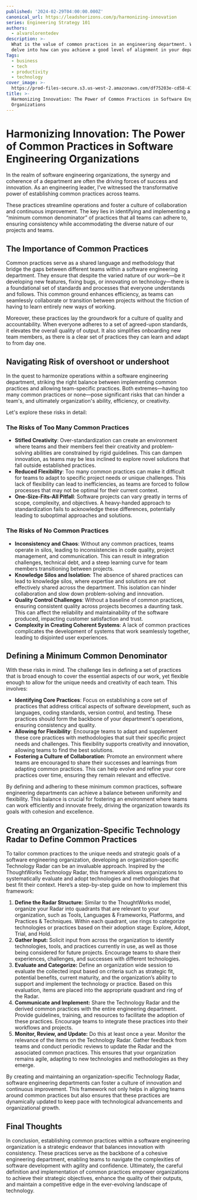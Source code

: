```yaml
---
published: '2024-02-29T04:00:00.000Z'
canonical_url: https://leadshorizons.com/p/harmonizing-innovation
series: Engineering Strategy 101
authors:
  - alvarolorentedev
description: >-
  What is the value of common practices in an engineering department. We will
  delve into how can you achieve a good level of alignment in your department.
Tags:
  - business
  - tech
  - productivity
  - technology
cover_image: >-
  https://prod-files-secure.s3.us-west-2.amazonaws.com/df75203e-cd58-41eb-8339-d5bf4288eb0e/f5dbbc41-2b58-4260-bf10-3dbe65c55d8d/ai_2.png?X-Amz-Algorithm=AWS4-HMAC-SHA256&X-Amz-Content-Sha256=UNSIGNED-PAYLOAD&X-Amz-Credential=AKIAT73L2G45HZZMZUHI%2F20240229%2Fus-west-2%2Fs3%2Faws4_request&X-Amz-Date=20240229T120423Z&X-Amz-Expires=3600&X-Amz-Signature=02284b2977f273d347b324acaa68c0c338e279a00ff7577e01cc18078eaeca7a&X-Amz-SignedHeaders=host&x-id=GetObject
title: >-
  Harmonizing Innovation: The Power of Common Practices in Software Engineering
  Organizations
---
```


# Harmonizing Innovation: The Power of Common Practices in Software Engineering Organizations



In the realm of software engineering organizations, the synergy and coherence of a department are often the driving forces of success and innovation. As an engineering leader, I've witnessed the transformative power of establishing common practices across teams. 

These practices streamline operations and foster a culture of collaboration and continuous improvement. The key lies in identifying and implementing a “minimum common denominator” of practices that all teams can adhere to, ensuring consistency while accommodating the diverse nature of our projects and teams.


## **The Importance of Common Practices**


Common practices serve as a shared language and methodology that bridge the gaps between different teams within a software engineering department. They ensure that despite the varied nature of our work—be it developing new features, fixing bugs, or innovating on technology—there is a foundational set of standards and processes that everyone understands and follows. This common ground enhances efficiency, as teams can seamlessly collaborate or transition between projects without the friction of having to learn entirely new ways of working.


Moreover, these practices lay the groundwork for a culture of quality and accountability. When everyone adheres to a set of agreed-upon standards, it elevates the overall quality of output. It also simplifies onboarding new team members, as there is a clear set of practices they can learn and adapt to from day one.


## Navigating Risk of overshoot or undershoot 


In the quest to harmonize operations within a software engineering department, striking the right balance between implementing common practices and allowing team-specific practices. Both extremes—having too many common practices or none—pose significant risks that can hinder a team's, and ultimately organization's ability, efficiency, or creativity. 

Let's explore these risks in detail:


### The Risks of Too Many Common Practices

- **Stifled Creativity**: Over-standardization can create an environment where teams and their members feel their creativity and problem-solving abilities are constrained by rigid guidelines. This can dampen innovation, as teams may be less inclined to explore novel solutions that fall outside established practices.
- **Reduced Flexibility**: Too many common practices can make it difficult for teams to adapt to specific project needs or unique challenges. This lack of flexibility can lead to inefficiencies, as teams are forced to follow processes that may not be optimal for their current context.
- **One-Size-Fits-All Pitfall**: Software projects can vary greatly in terms of scope, complexity, and objectives. A heavy-handed approach to standardization fails to acknowledge these differences, potentially leading to suboptimal approaches and solutions.

### The Risks of No Common Practices

- **Inconsistency and Chaos**: Without any common practices, teams operate in silos, leading to inconsistencies in code quality, project management, and communication. This can result in integration challenges, technical debt, and a steep learning curve for team members transitioning between projects.
- **Knowledge Silos and Isolation**: The absence of shared practices can lead to knowledge silos, where expertise and solutions are not effectively shared across the department. This isolation can hinder collaboration and slow down problem-solving and innovation.
- **Quality Control Challenges**: Without a baseline of common practices, ensuring consistent quality across projects becomes a daunting task. This can affect the reliability and maintainability of the software produced, impacting customer satisfaction and trust.
- **Complexity in Creating Coherent Systems**: A lack of common practices complicates the development of systems that work seamlessly together, leading to disjointed user experiences.

## **Defining a Minimum Common Denominator**


With these risks in mind. The challenge lies in defining a set of practices that is broad enough to cover the essential aspects of our work, yet flexible enough to allow for the unique needs and creativity of each team. This involves:

- **Identifying Core Practices**: Focus on establishing a core set of practices that address critical aspects of software development, such as languages, coding standards, version control, and testing. These practices should form the backbone of your department's operations, ensuring consistency and quality.
- **Allowing for Flexibility**: Encourage teams to adapt and supplement these core practices with methodologies that suit their specific project needs and challenges. This flexibility supports creativity and innovation, allowing teams to find the best solutions.
- **Fostering a Culture of Collaboration**: Promote an environment where teams are encouraged to share their successes and learnings from adapting common practices. This can help evolve and refine your core practices over time, ensuring they remain relevant and effective.

By defining and adhering to these minimum common practices, software engineering departments can achieve a balance between uniformity and flexibility. This balance is crucial for fostering an environment where teams can work efficiently and innovate freely, driving the organization towards its goals with cohesion and excellence.


## Creating an Organization-Specific Technology Radar to Define Common Practices


To tailor common practices to the unique needs and strategic goals of a software engineering organization, developing an organization-specific Technology Radar can be an invaluable approach. Inspired by the ThoughtWorks Technology Radar, this framework allows organizations to systematically evaluate and adopt technologies and methodologies that best fit their context. Here’s a step-by-step guide on how to implement this framework:

1. **Define the Radar Structure:** Similar to the ThoughtWorks model, organize your Radar into quadrants that are relevant to your organization, such as Tools, Languages & Frameworks, Platforms, and Practices & Techniques. Within each quadrant, use rings to categorize technologies or practices based on their adoption stage: Explore, Adopt, Trial, and Hold.
2. **Gather Input:** Solicit input from across the organization to identify technologies, tools, and practices currently in use, as well as those being considered for future projects. Encourage teams to share their experiences, challenges, and successes with different technologies.
3. **Evaluate and Categorize:** Define an organization wide session to evaluate the collected input based on criteria such as strategic fit, potential benefits, current maturity, and the organization’s ability to support and implement the technology or practice. Based on this evaluation, items are placed into the appropriate quadrant and ring of the Radar.
4. **Communicate and Implement:** Share the Technology Radar and the derived common practices with the entire engineering department. Provide guidelines, training, and resources to facilitate the adoption of these practices. Encourage teams to integrate these practices into their workflows and projects.
5. **Monitor, Review, and Update:** Do this at least once a year. Monitor the relevance of the items on the Technology Radar. Gather feedback from teams and conduct periodic reviews to update the Radar and the associated common practices. This ensures that your organization remains agile, adapting to new technologies and methodologies as they emerge.

By creating and maintaining an organization-specific Technology Radar, software engineering departments can foster a culture of innovation and continuous improvement. This framework not only helps in aligning teams around common practices but also ensures that these practices are dynamically updated to keep pace with technological advancements and organizational growth.


## Final Thoughts


In conclusion, establishing common practices within a software engineering organization is a strategic endeavor that balances innovation with consistency. These practices serve as the backbone of a cohesive engineering department, enabling teams to navigate the complexities of software development with agility and confidence. Ultimately, the careful definition and implementation of common practices empower organizations to achieve their strategic objectives, enhance the quality of their outputs, and maintain a competitive edge in the ever-evolving landscape of technology.

